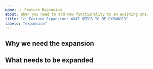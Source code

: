 ```yaml
---
name: 📈 Feature Expansion
about: When you need to add new functionality to an existing one.
title: "📈 Feature Expansion: WHAT_NEEDS_TO_BE_EXPANDED"
labels: "expansion"
---
```


## Why we need the expansion
<!-- Explain in detail why we need this expansion so it is more clear what needs to be done. -->

## What needs to be expanded
<!-- Explain what needs to be expanded exactly. -->
